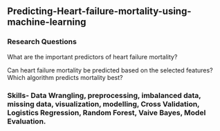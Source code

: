 ## Predicting-Heart-failure-mortality-using-machine-learning

### Research Questions

What are the important predictors of heart failure mortality?

Can heart failure mortality be predicted based on the selected features? Which algorithm predicts mortality best?

### Skills- Data Wrangling, preprocessing, imbalanced data, missing data, visualization, modelling, Cross Validation, Logistics Regression, Random Forest, Vaive Bayes, Model Evaluation.
